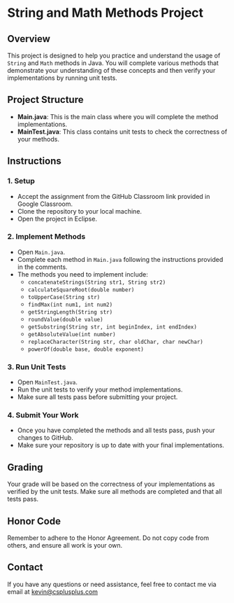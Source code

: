 # String and Math Methods Project

## Overview
This project is designed to help you practice and understand the usage of `String` and `Math` methods in Java. You will complete various methods that demonstrate your understanding of these concepts and then verify your implementations by running unit tests.

## Project Structure
- **Main.java**: This is the main class where you will complete the method implementations.
- **MainTest.java**: This class contains unit tests to check the correctness of your methods.

## Instructions

### 1. Setup
- Accept the assignment from the GitHub Classroom link provided in Google Classroom.
- Clone the repository to your local machine.
- Open the project in Eclipse.

### 2. Implement Methods
- Open `Main.java`.
- Complete each method in `Main.java` following the instructions provided in the comments.
- The methods you need to implement include:
  - `concatenateStrings(String str1, String str2)`
  - `calculateSquareRoot(double number)`
  - `toUpperCase(String str)`
  - `findMax(int num1, int num2)`
  - `getStringLength(String str)`
  - `roundValue(double value)`
  - `getSubstring(String str, int beginIndex, int endIndex)`
  - `getAbsoluteValue(int number)`
  - `replaceCharacter(String str, char oldChar, char newChar)`
  - `powerOf(double base, double exponent)`

### 3. Run Unit Tests
- Open `MainTest.java`.
- Run the unit tests to verify your method implementations.
- Make sure all tests pass before submitting your project.

### 4. Submit Your Work
- Once you have completed the methods and all tests pass, push your changes to GitHub.
- Make sure your repository is up to date with your final implementations.

## Grading
Your grade will be based on the correctness of your implementations as verified by the unit tests. Make sure all methods are completed and that all tests pass.

## Honor Code
Remember to adhere to the Honor Agreement. Do not copy code from others, and ensure all work is your own.

## Contact
If you have any questions or need assistance, feel free to contact me via email at [kevin@csplusplus.com](mailto:kevin@csplusplus.com)
